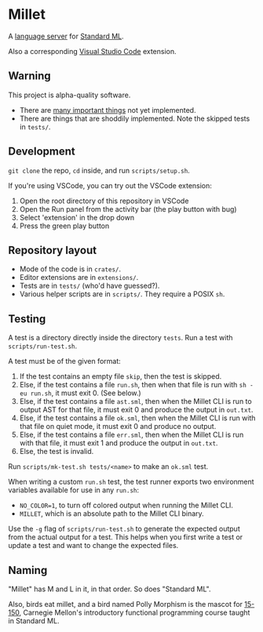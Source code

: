 # Millet

A [language server][lang-server] for [Standard ML][sml-def].

Also a corresponding [Visual Studio Code][vscode] extension.

## Warning

This project is alpha-quality software.

- There are [many important things](todo.md) not yet implemented.
- There are things that are shoddily implemented. Note the skipped tests in
  `tests/`.

## Development

`git clone` the repo, `cd` inside, and run `scripts/setup.sh`.

If you're using VSCode, you can try out the VSCode extension:

1. Open the root directory of this repository in VSCode
2. Open the Run panel from the activity bar (the play button with bug)
3. Select 'extension' in the drop down
4. Press the green play button

## Repository layout

- Mode of the code is in `crates/`.
- Editor extensions are in `extensions/`.
- Tests are in `tests/` (who'd have guessed?).
- Various helper scripts are in `scripts/`. They require a POSIX `sh`.

## Testing

A test is a directory directly inside the directory `tests`. Run a test with
`scripts/run-test.sh`.

A test must be of the given format:

1. If the test contains an empty file `skip`, then the test is skipped.
2. Else, if the test contains a file `run.sh`, then when that file is run with
   `sh -eu run.sh`, it must exit 0. (See below.)
3. Else, if the test contains a file `ast.sml`, then when the Millet CLI is run
   to output AST for that file, it must exit 0 and produce the output in
   `out.txt`.
4. Else, if the test contains a file `ok.sml`, then when the Millet CLI is run
   with that file on quiet mode, it must exit 0 and produce no output.
5. Else, if the test contains a file `err.sml`, then when the Millet CLI is run
   with that file, it must exit 1 and produce the output in `out.txt`.
6. Else, the test is invalid.

Run `scripts/mk-test.sh tests/<name>` to make an `ok.sml` test.

When writing a custom `run.sh` test, the test runner exports two environment
variables available for use in any `run.sh`:

- `NO_COLOR=1`, to turn off colored output when running the Millet CLI.
- `MILLET`, which is an absolute path to the Millet CLI binary.

Use the `-g` flag of `scripts/run-test.sh` to generate the expected output from
the actual output for a test. This helps when you first write a test or update a
test and want to change the expected files.

## Naming

"Millet" has M and L in it, in that order. So does "Standard ML".

Also, birds eat millet, and a bird named Polly Morphism is the mascot for
[15-150][cmu150], Carnegie Mellon's introductory functional programming course
taught in Standard ML.

[cmu150]: http://www.cs.cmu.edu/~15150/
[lang-server]: https://microsoft.github.io/language-server-protocol/
[node]: https://nodejs.org/en/
[rustup]: https://rustup.rs
[sml-def]: https://smlfamily.github.io/sml97-defn.pdf
[vscode]: https://code.visualstudio.com
